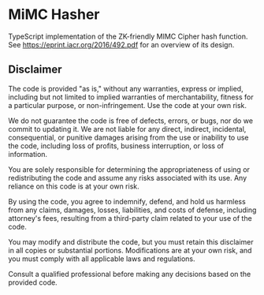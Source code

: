 # MiMC Hasher

TypeScript implementation of the ZK-friendly MIMC Cipher hash function. See https://eprint.iacr.org/2016/492.pdf for an overview of its design.

## Disclaimer

The code is provided "as is," without any warranties, express or implied, including but not limited to implied warranties of merchantability, fitness for a particular purpose, or non-infringement. Use the code at your own risk.

We do not guarantee the code is free of defects, errors, or bugs, nor do we commit to updating it. We are not liable for any direct, indirect, incidental, consequential, or punitive damages arising from the use or inability to use the code, including loss of profits, business interruption, or loss of information.

You are solely responsible for determining the appropriateness of using or redistributing the code and assume any risks associated with its use. Any reliance on this code is at your own risk.

By using the code, you agree to indemnify, defend, and hold us harmless from any claims, damages, losses, liabilities, and costs of defense, including attorney's fees, resulting from a third-party claim related to your use of the code.

You may modify and distribute the code, but you must retain this disclaimer in all copies or substantial portions. Modifications are at your own risk, and you must comply with all applicable laws and regulations.

Consult a qualified professional before making any decisions based on the provided code.
